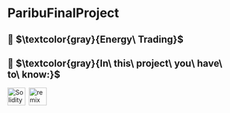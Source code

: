 # ParibuFinalProject
## :dart: $\textcolor{gray}{Energy\ Trading}$ 
## :dart: $\textcolor{gray}{In\ this\ project\ you\ have\ to\ know:}$ 
<div>
<img src="https://user-images.githubusercontent.com/109158340/213930676-b225e9e1-50ac-47b1-bb10-af79c10c9c1d.png" title="Solidity" alt="Solidity" width="40" height="40"/>&nbsp;
  <img src="https://user-images.githubusercontent.com/109158340/213930767-73d66627-f446-4889-811d-545d137d54de.png" title="remix ide" alt="remix ide" width="40" height="40"/>&nbsp;
          
 </div>


